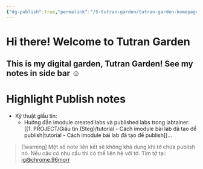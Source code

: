 ```yaml
---
{"dg-publish":true,"permalink":"/5-tutran-garden/tutran-garden-homepage/","title":"Tutran Garden","tags":["#tutran-garden","gardenEntry"],"created":"2025-05-09T13:31:07.746+07:00"}
---
```


# Hi there! Welcome to Tutran Garden
This is my digital garden, Tutran Garden!
See my notes in side bar ☺
- 
# Highlight Publish notes

- Kỹ thuật giấu tin: 
	- Hướng đẫn imodule created labs và published labs trong labtainer: [[1. PROJECT/Giấu tin (Steg)/tutorial - Cách imodule bài lab đã tạo để publish\|tutorial - Cách imodule bài lab đã tạo để publish]]...

> [!warning] Một số note liên kết sẽ không khả dụng khi tớ chưa publish nó. Nếu cậu có nhu cầu thì có thể liên hệ với tớ. Tìm tớ tại: [ig@chrome.96morr](https://www.instagram.com/chrome.96morr/)
